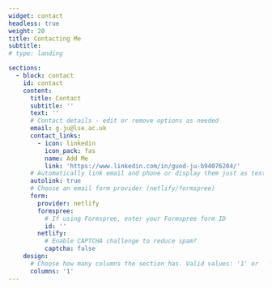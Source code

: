 ```yaml
---
widget: contact
headless: true
weight: 20
title: Contacting Me
subtitle:
# type: landing

sections:
  - block: contact
    id: contact
    content:
      title: Contact
      subtitle: ''
      text: ''
      # Contact details - edit or remove options as needed
      email: g.ju@lse.ac.uk
      contact_links:
        - icon: linkedin
          icon_pack: fas
          name: Add Me
          link: 'https://www.linkedin.com/in/guod-ju-b94076204/'
      # Automatically link email and phone or display them just as text?
      autolink: true
      # Choose an email form provider (netlify/formspree)
      form:
        provider: netlify
        formspree:
          # If using Formspree, enter your Formspree form ID
          id: ''
        netlify:
          # Enable CAPTCHA challenge to reduce spam?
          captcha: false
    design:
      # Choose how many columns the section has. Valid values: '1' or '2'.
      columns: '1'
---
```


